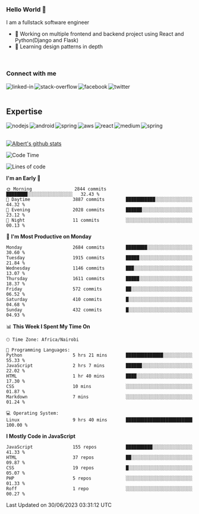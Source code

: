 

### Hello World 👋
I am a fullstack software engineer
- 🔭 Working on multiple frontend and backend project using React and Python(Django and Flask)
- 🌱 Learning design patterns in depth

<br>

### Connect with me

[<img align="left" alt="linked-in" src="https://img.shields.io/badge/linkedin-%230077B5.svg?&style=for-the-badge&logo=linkedin&logoColor=white" />](https://www.linkedin.com/in/albert-byrone/)

<!-- [<img align="left" alt="medium" src="https://img.shields.io/badge/medium-%2312100E.svg?&style=for-the-badge&logo=medium&logoColor=white" />](https://56faisal.medium.com/) -->

[<img align="left" alt="stack-overflow" src="https://img.shields.io/badge/stack%20overflow-FE7A16?logo=stack-overflow&logoColor=white&style=for-the-badge" />](https://stackoverflow.com/users/11916317/albert-byrone)

[<img align="left" alt="facebook" src="https://img.shields.io/badge/facebook-%231877F2.svg?&style=for-the-badge&logo=facebook&logoColor=white" />](https://web.facebook.com/albert.byrone.1/)

[<img align="left" alt="twitter" src="https://img.shields.io/badge/twitter-%231DA1F2.svg?&style=for-the-badge&logo=twitter&logoColor=white" />](https://twitter.com/byrone_albert)

<br>

<br>

## Expertise
<img align="left" alt="nodejs" src="https://img.shields.io/badge/python%20-%2343853D.svg?&style=for-the-badge&logo=node.js&logoColor=white" />
<img align="left" alt="android" src="https://img.shields.io/badge/Flask-3DDC84?logo=android&logoColor=white&style=for-the-badge" />
<img align="left" alt="spring" src="https://img.shields.io/badge/drf%20-%236DB33F.svg?&style=for-the-badge&logo=spring&logoColor=white" />
<img align="left" alt="aws" src="https://img.shields.io/badge/django%20AWS-%23232F3E?logo=amazon-aws&logoColor=white&style=for-the-badge" />
<img align="left" alt="react" src="https://img.shields.io/badge/react%20-%2320232a.svg?&style=for-the-badge&logo=react&logoColor=%2361DAFB" />
<img align="left" alt="medium" src="https://img.shields.io/badge/Angular-%23316192.svg?&style=for-the-badge&logo=postgresql&logoColor=white" />
<img align="left" alt="spring" src="https://img.shields.io/badge/Javascript%20-%236DB33F.svg?&style=for-the-badge&logo=spring&logoColor=white" />
<br>
<br>


[![Albert's github stats](https://github-readme-stats.vercel.app/api?username=Albert-Byrone&count_private=true&show_icons=true&theme=radical&hide_rank=false)](https://github.com/anuraghazra/github-readme-stats)

<!-- [![Top Langs](https://github-readme-stats.vercel.app/api/top-langs/?username=Albert-Byrone&layout=compact)](https://github.com/anuraghazra/github-readme-stats) -->

<!--
**Albert-Byrone/Albert-Byrone** is a ✨ _special_ ✨ repository because its `README.md` (this file) appears on your GitHub profile.

Here are some ideas to get you started:

- 🔭 I’m currently working on ...
- 🌱 I’m currently learning ...
- 👯 I’m looking to collaborate on ...
- 🤔 I’m looking for help with ...
- 💬 Ask me about ...
- 📫 How to reach me: ...
- 😄 Pronouns: ...
- ⚡ Fun fact: ...
-->


<!--START_SECTION:waka-->
![Code Time](http://img.shields.io/badge/Code%20Time-612%20hrs%2024%20mins-blue)

![Lines of code](https://img.shields.io/badge/From%20Hello%20World%20I%27ve%20Written-62.5%20million%20lines%20of%20code-blue)

**I'm an Early 🐤** 

```text
🌞 Morning                2844 commits        ████████░░░░░░░░░░░░░░░░░   32.43 % 
🌆 Daytime                3887 commits        ███████████░░░░░░░░░░░░░░   44.32 % 
🌃 Evening                2028 commits        ██████░░░░░░░░░░░░░░░░░░░   23.12 % 
🌙 Night                  11 commits          ░░░░░░░░░░░░░░░░░░░░░░░░░   00.13 % 
```
📅 **I'm Most Productive on Monday** 

```text
Monday                   2684 commits        ████████░░░░░░░░░░░░░░░░░   30.60 % 
Tuesday                  1915 commits        █████░░░░░░░░░░░░░░░░░░░░   21.84 % 
Wednesday                1146 commits        ███░░░░░░░░░░░░░░░░░░░░░░   13.07 % 
Thursday                 1611 commits        █████░░░░░░░░░░░░░░░░░░░░   18.37 % 
Friday                   572 commits         ██░░░░░░░░░░░░░░░░░░░░░░░   06.52 % 
Saturday                 410 commits         █░░░░░░░░░░░░░░░░░░░░░░░░   04.68 % 
Sunday                   432 commits         █░░░░░░░░░░░░░░░░░░░░░░░░   04.93 % 
```


📊 **This Week I Spent My Time On** 

```text
🕑︎ Time Zone: Africa/Nairobi

💬 Programming Languages: 
Python                   5 hrs 21 mins       ██████████████░░░░░░░░░░░   55.33 % 
JavaScript               2 hrs 7 mins        ██████░░░░░░░░░░░░░░░░░░░   22.02 % 
HTML                     1 hr 40 mins        ████░░░░░░░░░░░░░░░░░░░░░   17.30 % 
CSS                      10 mins             ░░░░░░░░░░░░░░░░░░░░░░░░░   01.87 % 
Markdown                 7 mins              ░░░░░░░░░░░░░░░░░░░░░░░░░   01.24 % 

💻 Operating System: 
Linux                    9 hrs 40 mins       █████████████████████████   100.00 % 
```

**I Mostly Code in JavaScript** 

```text
JavaScript               155 repos           ██████████░░░░░░░░░░░░░░░   41.33 % 
HTML                     37 repos            ██░░░░░░░░░░░░░░░░░░░░░░░   09.87 % 
CSS                      19 repos            █░░░░░░░░░░░░░░░░░░░░░░░░   05.07 % 
PHP                      5 repos             ░░░░░░░░░░░░░░░░░░░░░░░░░   01.33 % 
Roff                     1 repo              ░░░░░░░░░░░░░░░░░░░░░░░░░   00.27 % 
```




 Last Updated on 30/06/2023 03:31:12 UTC
<!--END_SECTION:waka-->
